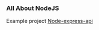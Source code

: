 ### All About NodeJS

Example project [Node-express-api](https://github.com/vindecodex/node-express-api)
